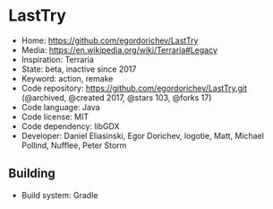 # LastTry

- Home: https://github.com/egordorichev/LastTry
- Media: https://en.wikipedia.org/wiki/Terraria#Legacy
- Inspiration: Terraria
- State: beta, inactive since 2017
- Keyword: action, remake
- Code repository: https://github.com/egordorichev/LastTry.git (@archived, @created 2017, @stars 103, @forks 17)
- Code language: Java
- Code license: MIT
- Code dependency: libGDX
- Developer: Daniel Eliasinski, Egor Dorichev, logotie, Matt, Michael Pollind, Nufflee, Peter Storm

## Building

- Build system: Gradle
